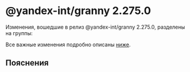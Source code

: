 # @yandex-int/granny 2.275.0

<!-- ЧЕЛОВЕЧЕСКОЕ ВСТУПЛЕНИЕ -->

Изменения, вошедшие в релиз @yandex-int/granny 2.275.0, разделены на группы:

Все важные изменения подробно описаны [ниже](#Пояснения).

## Пояснения


